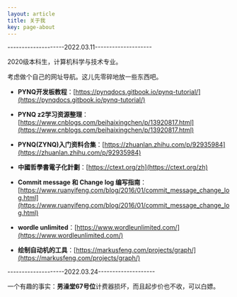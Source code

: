 ```yaml
---
layout: article
title: 关于我
key: page-about
---
```


--------------------2022.03.11--------------------

2020级本科生，计算机科学与技术专业。

考虑做个自己的网址导航。这儿先零碎地放一些东西吧。

- **PYNQ开发板教程**：[https://pynqdocs.gitbook.io/pynq-tutorial/](https://pynqdocs.gitbook.io/pynq-tutorial/)

- **PYNQ z2学习资源整理**：[https://www.cnblogs.com/beihaixingchen/p/13920817.html](https://www.cnblogs.com/beihaixingchen/p/13920817.html)

- **PYNQ(ZYNQ)入门资料合集**：[https://zhuanlan.zhihu.com/p/92935984](https://zhuanlan.zhihu.com/p/92935984)

- **中國哲學書電子化計劃**：[https://ctext.org/zh](https://ctext.org/zh)

- **Commit message 和 Change log 编写指南**：[https://www.ruanyifeng.com/blog/2016/01/commit_message_change_log.html](https://www.ruanyifeng.com/blog/2016/01/commit_message_change_log.html)

- **wordle unlimited**：[https://www.wordleunlimited.com/](https://www.wordleunlimited.com/)

- **绘制自动机的工具**：[https://markusfeng.com/projects/graph/](https://markusfeng.com/projects/graph/)

--------------------2022.03.24--------------------

一个有趣的事实：**男澡堂67号位**计费器损坏，而且起步价也不收，可以白嫖。

<!-- 
![TeXt Theme](https://raw.githubusercontent.com/kitian616/jekyll-TeXt-theme/master/screenshots/TeXt-home.jpg)

TeXt is a super customizable Jekyll theme for personal site, team site, blog, project, documentation, etc. Similar to iOS 11 style, it has large and prominent titles, round buttons and cards.

```javascript
(() => console.log('Hello, World!'))();
```

## Features

- Responsive
- Semantic HTML
- Skins
- Highlight Theme
- Internationalization
- Search
- Table of contents
- Authors
- Additional styles (alert, tag, image, icon, button, grid, etc)
- Extensions (audios, videos, slides, demos)
- Markdown enhancements ([MathJax](https://www.mathjax.org/), [mermaid](https://mermaidjs.github.io/), [chartjs](http://www.chartjs.org/))
- Sharing ([AddToAny](https://www.addtoany.com/), [AddThis](https://www.addthis.com/))
- Comments ([Disqus](https://disqus.com/), [Gitalk](https://gitalk.github.io/), [Valine](https://valine.js.org/en/))
- Pageview ([LeanCloud](https://leancloud.cn/))
- Analytics ([Google Analytics](https://analytics.google.com/analytics/web/))
- RSS ([jekyll-feed](https://github.com/jekyll/jekyll-feed))

## Skins

TeXt has 6 built-in skins, you can also set up your own skin.

| `default` | `dark` | `forest` |
| --- |  --- | --- |
| ![Default](https://raw.githubusercontent.com/kitian616/jekyll-TeXt-theme/master/screenshots/skins_default.jpg) | ![Dark](https://raw.githubusercontent.com/kitian616/jekyll-TeXt-theme/master/screenshots/skins_dark.jpg) | ![Forest](https://raw.githubusercontent.com/kitian616/jekyll-TeXt-theme/master/screenshots/skins_forest.jpg) |

| `ocean` | `chocolate` | `orange` |
| --- |  --- | --- |
| ![Ocean](https://raw.githubusercontent.com/kitian616/jekyll-TeXt-theme/master/screenshots/skins_ocean.jpg) | ![Chocolate](https://raw.githubusercontent.com/kitian616/jekyll-TeXt-theme/master/screenshots/skins_chocolate.jpg) | ![Orange](https://raw.githubusercontent.com/kitian616/jekyll-TeXt-theme/master/screenshots/skins_orange.jpg) |

### Highlight Theme

TeXt use [Tomorrow](https://github.com/chriskempson/tomorrow-theme) as the highlight theme.

| `tomorrow` | `tomorrow-night` | `tomorrow-night-eighties` | `tomorrow-night-blue` | `tomorrow-night-bright` |
| --- |  --- | --- | --- |  --- |
| ![Tomorrow](https://raw.githubusercontent.com/kitian616/jekyll-TeXt-theme/master/screenshots/highlight_tomorrow.png) | ![Tomorrow Night](https://raw.githubusercontent.com/kitian616/jekyll-TeXt-theme/master/screenshots/highlight_tomorrow-night.png) | ![Tomorrow Night Eighties](https://raw.githubusercontent.com/kitian616/jekyll-TeXt-theme/master/screenshots/highlight_tomorrow-night-eighties.png) | ![Tomorrow Night Blue](https://raw.githubusercontent.com/kitian616/jekyll-TeXt-theme/master/screenshots/highlight_tomorrow-night-blue.png) | ![Tomorrow Night Bright](https://raw.githubusercontent.com/kitian616/jekyll-TeXt-theme/master/screenshots/highlight_tomorrow-night-bright.png) | -->
